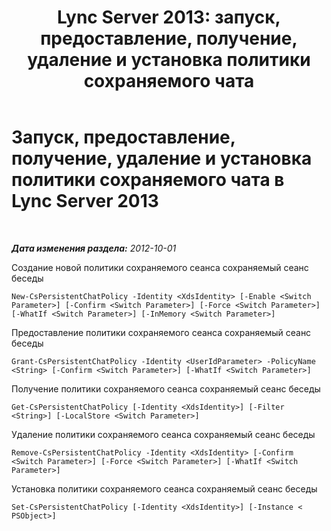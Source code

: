 ﻿---
title: 'Lync Server 2013: запуск, предоставление, получение, удаление и установка политики сохраняемого чата'
TOCTitle: Запуск, предоставление, получение, удаление и установка политики сохраняемого чата
ms:assetid: 39ccdbe8-fb3d-47bc-96e2-9486b6d317e0
ms:mtpsurl: https://technet.microsoft.com/ru-ru/library/JJ204810(v=OCS.15)
ms:contentKeyID: 49309486
ms.date: 05/19/2016
mtps_version: v=OCS.15
ms.translationtype: HT
---

# Запуск, предоставление, получение, удаление и установка политики сохраняемого чата в Lync Server 2013

 

_**Дата изменения раздела:** 2012-10-01_

Создание новой политики сохраняемого сеанса сохраняемый сеанс беседы

    New-CsPersistentChatPolicy -Identity <XdsIdentity> [-Enable <Switch Parameter>] [-Confirm <Switch Parameter>] [-Force <Switch Parameter>] [-WhatIf <Switch Parameter>] [-InMemory <Switch Parameter>]

Предоставление политики сохраняемого сеанса сохраняемый сеанс беседы

    Grant-CsPersistentChatPolicy -Identity <UserIdParameter> -PolicyName <String> [-Confirm <Switch Parameter>] [-WhatIf <Switch Parameter>]

Получение политики сохраняемого сеанса сохраняемый сеанс беседы

    Get-CsPersistentChatPolicy [-Identity <XdsIdentity>] [-Filter <String>] [-LocalStore <Switch Parameter>]

Удаление политики сохраняемого сеанса сохраняемый сеанс беседы

    Remove-CsPersistentChatPolicy -Identity <XdsIdentity> [-Confirm <Switch Parameter>] [-Force <Switch Parameter>] [-WhatIf <Switch Parameter>]

Установка политики сохраняемого сеанса сохраняемый сеанс беседы

    Set-CsPersistentChatPolicy [-Identity <XdsIdentity>] [-Instance < PSObject>]

